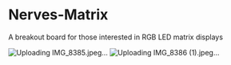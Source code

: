 # Nerves-Matrix
 A breakout board for those interested in RGB LED matrix displays
 
![Uploading IMG_8385.jpeg…]()
![Uploading IMG_8386 (1).jpeg…]()

